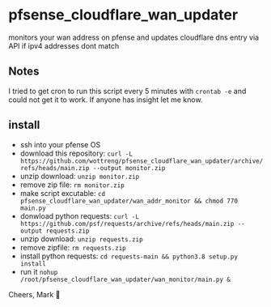 # pfsense_cloudflare_wan_updater
monitors your wan address on pfense and updates cloudflare dns entry via API if ipv4 addresses dont match

## Notes
I tried to get cron to run this script every 5 minutes with `crontab -e` and could not get it to work. If anyone has insight let me know. 

## install
* ssh into your pfense OS
* download this repository: `curl -L https://github.com/wottreng/pfsense_cloudflare_wan_updater/archive/refs/heads/main.zip --output monitor.zip`
* unzip download: `unzip monitor.zip`
* remove zip file: `rm monitor.zip`
* make script excutable: `cd pfsense_cloudflare_wan_updater/wan_addr_monitor && chmod 770 main.py`
* donwload python requests: `curl -L https://github.com/psf/requests/archive/refs/heads/main.zip --output requests.zip`
* unzip download: `unzip requests.zip`
* remove zipfile: `rm requests.zip`
* install python requests: `cd requests-main && python3.8 setup.py install`
* run it `nohup /root/pfsense_cloudflare_wan_updater/wan_monitor/main.py &`

Cheers,
Mark  🍺
